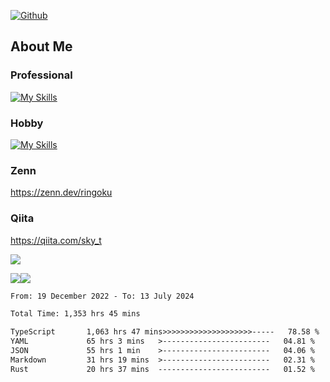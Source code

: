 [![Github](https://img.shields.io/github/followers/skyt-a?label=Follow&style=social)](https://github.com/skyt-a)

## About Me
### Professional
[![My Skills](https://skillicons.dev/icons?i=react,ts,js,nodejs,java,graphql,firebase,githubactions&theme=light)](https://skillicons.dev)
### Hobby
[![My Skills](https://skillicons.dev/icons?i=unity,rust,py&theme=light)](https://skillicons.dev)

### Zenn
https://zenn.dev/ringoku
### Qiita
https://qiita.com/sky_t


![](https://github-profile-summary-cards.vercel.app/api/cards/profile-details?username=skyt-a&theme=default)

![](https://github-profile-summary-cards.vercel.app/api/cards/repos-per-language?username=skyt-a&theme=default)![](https://github-profile-summary-cards.vercel.app/api/cards/stats?username=RinGoku&theme=default)

<!--START_SECTION:waka-->

```txt
From: 19 December 2022 - To: 13 July 2024

Total Time: 1,353 hrs 45 mins

TypeScript       1,063 hrs 47 mins>>>>>>>>>>>>>>>>>>>>-----   78.58 %
YAML             65 hrs 3 mins   >------------------------   04.81 %
JSON             55 hrs 1 min    >------------------------   04.06 %
Markdown         31 hrs 19 mins  >------------------------   02.31 %
Rust             20 hrs 37 mins  -------------------------   01.52 %
```

<!--END_SECTION:waka-->
